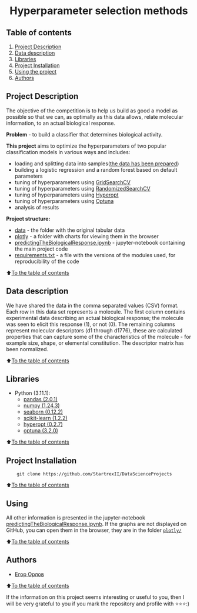# <center> Hyperparameter selection methods

## Table of contents
1. [Project Description](#Project-Description)
2. [Data description](#Data-description)
3. [Libraries](#Libraries)
4. [Project Installation](#Project-Installation)
5. [Using the project](#Using)
6. [Authors](#Authors)

## Project Description


The objective of the competition is to help us build as good a model as possible so that we can, as optimally as this data allows,
relate molecular information, to an actual biological response.

**Problem** - to build a classifier that determines biological activity.

**This project** aims to optimize the hyperparameters of two popular classification models in various ways and includes:

* loading and splitting data into samples([the data has been prepared](#Data-description))
* building a logistic regression and a random forest based on default parameters
* tuning of hyperparameters using [GridSearchCV](https://scikit-learn.org/stable/modules/generated/sklearn.model_selection.GridSearchCV.html 'scikit-learn.org')
* tuning of hyperparameters using [RandomizedSearchCV](https://scikit-learn.org/stable/modules/generated/sklearn.model_selection.RandomizedSearchCV.html 'scikit-learn.org')
* tuning of hyperparameters using [Hyperopt](https://hyperopt.github.io/hyperopt/)
* tuning of hyperparameters using [Optuna](https://optuna.org 'optuna.org')
* analysis of results

**Project structure:**
* [data](./data) - the folder with the original tabular data
* [plotly](./plotly) - a folder with charts for viewing them in the browser
* [predictingTheBiologicalResponse.ipynb](./predictingTheBiologicalResponse.ipynb) - jupyter-notebook containing the main project code
* [requirements.txt](./requirements.txt) - a file with the versions of the modules used, for reproducibility of the code

:arrow_up:[To the table of contents](#table-of-contents)

## Data description
 We have shared the data in the comma separated values (CSV) format. Each row in this data set represents a molecule. The first column contains experimental data describing an actual biological response; the molecule was seen to elicit this response (1), or not (0). The remaining columns represent molecular descriptors (d1 through d1776), these are calculated properties that can capture some of the characteristics of the molecule - for example size, shape, or elemental constitution. The descriptor matrix has been normalized. 

:arrow_up:[To the table of contents](#table-of-contents)

## Libraries
* Python (3.11.1):
    * [pandas (2.0.1)](https://pandas.pydata.org)
    * [numpy (1.24.3)](https://numpy.org)
    * [seaborn (0.12.2)](https://seaborn.pydata.org)
    * [scikit-learn (1.2.2)](https://scikit-learn.org/stable/)
    * [hyperopt (0.2.7)](https://hyperopt.github.io/hyperopt/)
    * [optuna (3.2.0)](https://optuna.readthedocs.io/en/stable/index.html)

:arrow_up:[To the table of contents](#table-of-contents)

## Project Installation

```
    git clone https://github.com/StartrexII/DataScienceProjects
```

:arrow_up:[To the table of contents](#table-of-contents)                        

## Using

All other information is presented in the jupyter-notebook [predictingTheBiologicalResponse.ipynb](./predictingTheBiologicalResponse.ipynb).
If the graphs are not displayed on GitHub, you can open them in the browser, they are in the folder [`plotly/`](./plotly)

:arrow_up:[To the table of contents](#table-of-contents)

## Authors

* [Егор Орлов](https://vk.com/liquidlogic)

:arrow_up:[To the table of contents](#table-of-contents)

If the information on this project seems interesting or useful to you, then I will be very grateful to you if you mark the repository and profile with ⭐️⭐️⭐️:)
